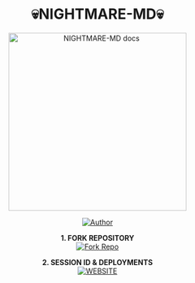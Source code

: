 <h1 align="center"> 💀NIGHTMARE-MD💀 </h1>

<p align="center">
  <a href="https://github.com/sajidali5535/NIGHTMARE-MD">
    <img alt="NIGHTMARE-MD docs" height="350" src="https://files.catbox.moe/iyyd6w.jpg">
  </a>
</p>
    
</a>
</p>
<p align="center">
<a href="https://wa.me/qr/DASEO6ZAVB5ZD1"><img title="Author" src="https://img.shields.io/badge/THE NIGHTMARE-MD-darkgreen?style=for-the-badge&logo=whatsapp"></a>
<p/>

<p align="center">
    <strong>1. FORK REPOSITORY</strong>
  <br>
    <a href="https://github.com/sajidali5535/NIGHTMARE-MD/fork"target="_blank">
        <img alt="Fork Repo" src="https://img.shields.io/badge/Fork%20Repo-100000?style=for-the-badge&logo=scan&logoColor=white&labelColor=darkblue&color=darkblue"/>
    </a>
</p>

<p align="center">
    <strong>2. SESSION ID & DEPLOYMENTS</strong>
    <br>
    <a href="" target="_blank">
        <img alt="WEBSITE" src="https://img.shields.io/badge/Let%27s_Go-100000?style=for-the-badge&logo=scan&logoColor=white&labelColor=darkred&color=darkred"/>
    </a>
</p>
